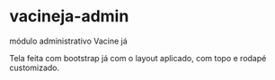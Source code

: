 # vacineja-admin
módulo administrativo Vacine já

Tela feita com bootstrap já com o layout aplicado, com  topo e rodapé customizado.
